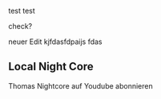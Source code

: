 test test

check?

neuer Edit kjfdasfdpaijs
fdas

## Local Night Core

Thomas Nightcore auf Youdube abonnieren